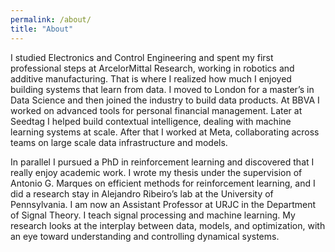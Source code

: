 ```yaml
---
permalink: /about/
title: "About"
---
```


I studied Electronics and Control Engineering and spent my first professional steps at ArcelorMittal Research, working in robotics and additive manufacturing. That is where I realized how much I enjoyed building systems that learn from data. I moved to London for a master’s in Data Science and then joined the industry to build data products. At BBVA I worked on advanced tools for personal financial management. Later at Seedtag I helped build contextual intelligence, dealing with machine learning systems at scale. After that I worked at Meta, collaborating across teams on large scale data infrastructure and models.

In parallel I pursued a PhD in reinforcement learning and discovered that I really enjoy academic work. I wrote my thesis under the supervision of Antonio G. Marques on efficient methods for reinforcement learning, and I did a research stay in Alejandro Ribeiro’s lab at the University of Pennsylvania. I am now an Assistant Professor at URJC in the Department of Signal Theory. I teach signal processing and machine learning. My research looks at the interplay between data, models, and optimization, with an eye toward understanding and controlling dynamical systems.
